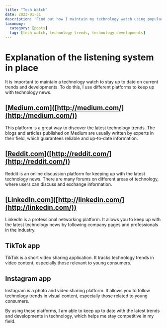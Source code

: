 ```yaml
---
title: "Tech Watch"
date: 2023-01-31
description: 'Find out how I maintain my technology watch using popular online platforms. From Medium to TikTok, follow my approach to stay informed on technology trends and developments.'
taxonomy:
  category: [posts]
  tag: [tech watch, technology trends, technology developments]
---
```


# Explanation of the listening system in place

It is important to maintain a technology watch to stay up to date on current trends and developments. To do this, I use different platforms to keep up with technology news.

## [[Medium.com](http://medium.com/)]([http://medium.com/](http://medium.com/))

This platform is a great way to discover the latest technology trends. The blogs and articles published on Medium are usually written by experts in their field, which guarantees reliable and up-to-date information.

## [[Reddit.com](http://reddit.com/)]([http://reddit.com/](http://reddit.com/))

Reddit is an online discussion platform for keeping up with the latest technology news. There are many forums on different areas of technology, where users can discuss and exchange information.

## [[LinkedIn.com](http://linkedin.com/)]([http://linkedin.com/](http://linkedin.com/))

LinkedIn is a professional networking platform. It allows you to keep up with the latest technology news by following company pages and professionals in the industry.

## TikTok app

TikTok is a short video sharing application. It tracks technology trends in video content, especially those relevant to young consumers.

## Instagram app

Instagram is a photo and video sharing platform. It allows you to follow technology trends in visual content, especially those related to young consumers.

By using these platforms, I am able to keep up to date with the latest trends and developments in technology, which helps me stay competitive in my field.